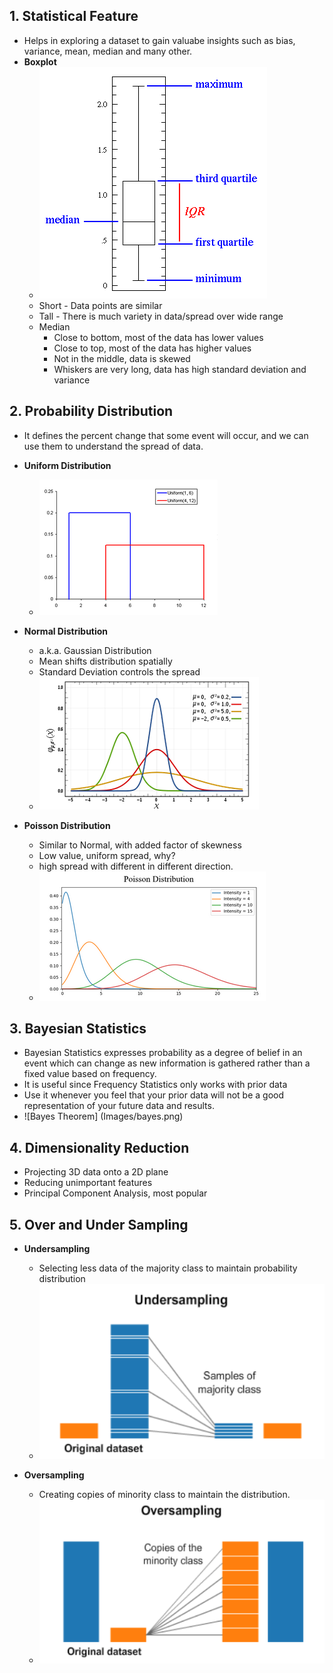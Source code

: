 ## 1. Statistical Feature
* Helps in exploring a dataset to gain valuabe insights such as bias, variance, mean, median and many other.
* **Boxplot**
	* ![Boxplot](Images/boxplot.gif)
	* Short - Data points are similar
	* Tall - There is much variety in data/spread over wide range
	* Median
		* Close to bottom, most of the data has lower values
		* Close to top, most of the data has higher values
		* Not in the middle, data is skewed
		* Whiskers are very long, data has high standard deviation and variance



## 2. Probability Distribution
* It defines the percent change that some event will occur, and we can use them to understand the spread of data.
* **Uniform Distribution**
	* ![Uniform](Images/uniform_distribution.png)
* **Normal Distribution**
	* a.k.a. Gaussian Distribution
	* Mean shifts distribution spatially
	* Standard Deviation controls the spread
	* ![Normal](Images/Normal_Distribution.png)

* **Poisson Distribution**
	* Similar to Normal, with added factor of skewness
	* Low value, uniform spread, why?
	* high spread with different in different direction.
	* ![Poisson](Images/Poisson_Distribution.png)

## 3. Bayesian Statistics
* Bayesian Statistics expresses probability as a degree of belief in an event which can change as new information is gathered rather than a fixed value based on frequency.
* It is useful since Frequency Statistics only works with prior data
* Use it whenever you feel that your prior data will not be a good representation of your future data and results.
* ![Bayes Theorem] (Images/bayes.png)

## 4. Dimensionality Reduction
* Projecting 3D data onto a 2D plane
* Reducing unimportant features
* Principal Component Analysis, most popular


## 5. Over and Under Sampling
* **Undersampling**
	* Selecting less data of the majority class to maintain probability distribution
	* ![undersampling](Images/undersampling.png)

* **Oversampling**
	* Creating copies of minority class to maintain the distribution.
	* ![oversampling](Images/oversampling.png)
